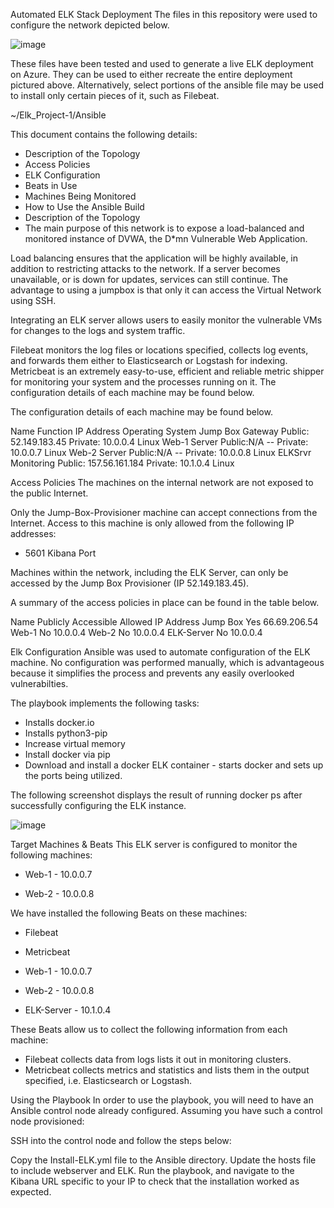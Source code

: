 Automated ELK Stack Deployment
The files in this repository were used to configure the network depicted below.

![image](https://user-images.githubusercontent.com/78322958/120876818-a3377480-c578-11eb-86ce-b0fea54ca8b2.png)


These files have been tested and used to generate a live ELK deployment on Azure. They can be used to either recreate the entire deployment pictured above. Alternatively, select portions of the ansible file may be used to install only certain pieces of it, such as Filebeat.

~/Elk_Project-1/Ansible

This document contains the following details:

* Description of the Topology
* Access Policies
* ELK Configuration
* Beats in Use
* Machines Being Monitored
* How to Use the Ansible Build
* Description of the Topology
* The main purpose of this network is to expose a load-balanced and monitored instance of DVWA, the D*mn Vulnerable Web Application.

Load balancing ensures that the application will be highly available, in addition to restricting attacks to the network. If a server becomes unavailable, or is down for updates, services can still continue. The advantage to using a jumpbox is that only it can access the Virtual Network using SSH.

Integrating an ELK server allows users to easily monitor the vulnerable VMs for changes to the logs and system traffic.

Filebeat monitors the log files or locations specified, collects log events, and forwards them either to Elasticsearch or Logstash for indexing.
Metricbeat is an extremely easy-to-use, efficient and reliable metric shipper for monitoring your system and the processes running on it. The configuration details of each machine may be found below.

The configuration details of each machine may be found below. 

 Name	    Function	                IP Address	                Operating System
Jump Box    Gateway         Public: 52.149.183.45 Private: 10.0.0.4          Linux
Web-1       Server          Public:N/A -- Private: 10.0.0.7                  Linux
Web-2       Server          Public:N/A -- Private: 10.0.0.8                  Linux
ELKSrvr     Monitoring      Public: 157.56.161.184 Private: 10.1.0.4         Linux

Access Policies
The machines on the internal network are not exposed to the public Internet.

Only the Jump-Box-Provisioner machine can accept connections from the Internet. Access to this machine is only allowed from the following IP addresses: 

* 5601 Kibana Port
 
Machines within the network, including the ELK Server, can only be accessed by the Jump Box Provisioner (IP 52.149.183.45).

A summary of the access policies in place can be found in the table below.

Name       Publicly Accessible	Allowed IP Address
Jump Box          Yes              66.69.206.54
Web-1             No                 10.0.0.4
Web-2             No                 10.0.0.4
ELK-Server        No                 10.0.0.4

Elk Configuration
Ansible was used to automate configuration of the ELK machine. No configuration was performed manually, which is advantageous because it simplifies the process and prevents any easily overlooked vulnerabilties.

The playbook implements the following tasks:

* Installs docker.io
* Installs python3-pip
* Increase virtual memory
* Install docker via pip
* Download and install a docker ELK container - starts docker and sets up the ports being utilized.

The following screenshot displays the result of running docker ps after successfully configuring the ELK instance.

![image](https://user-images.githubusercontent.com/78322958/120878272-e0a00000-c580-11eb-9b1c-44fcf879878b.png)


Target Machines & Beats
This ELK server is configured to monitor the following machines:

* Web-1 - 10.0.0.7

* Web-2 - 10.0.0.8

We have installed the following Beats on these machines:

* Filebeat
* Metricbeat

* Web-1 - 10.0.0.7
* Web-2 - 10.0.0.8
* ELK-Server - 10.1.0.4

These Beats allow us to collect the following information from each machine:

* Filebeat collects data from logs lists it out in monitoring clusters. 
* Metricbeat collects metrics and statistics and lists them in the output specified, i.e. Elasticsearch or Logstash.

Using the Playbook
In order to use the playbook, you will need to have an Ansible control node already configured. Assuming you have such a control node provisioned:

SSH into the control node and follow the steps below:

Copy the Install-ELK.yml file to the Ansible directory.
Update the hosts file to include webserver and ELK.
Run the playbook, and navigate to the Kibana URL specific to your IP to check that the installation worked as expected.
